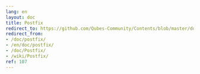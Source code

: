 ```yaml
---
lang: en
layout: doc
title: Postfix
redirect_to: https://github.com/Qubes-Community/Contents/blob/master/docs/configuration/postfix.md
redirect_from:
- /doc/postfix/
- /en/doc/postfix/
- /doc/Postfix/
- /wiki/Postfix/
ref: 107
---
```


